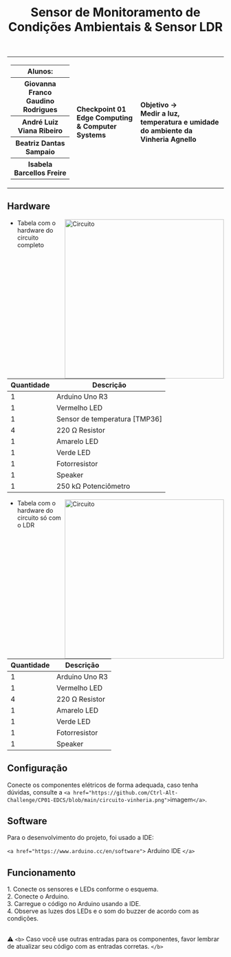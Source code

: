 <div align="center">
  <br>
  <h1>Sensor de Monitoramento de Condições Ambientais & Sensor LDR</h1>
</div>

<br>

<table>
  <tr>
    <td>
      <div>
        <table>
          <tr>
            <th>Alunos:</th>
          </tr>
          <tr>
            <th>Giovanna Franco Gaudino Rodrigues</th>
          </tr>
          <tr>
            <th>André Luiz Viana Ribeiro</th>
          </tr>
          <tr>
            <th>Beatriz Dantas Sampaio</th>
          </tr>
          <tr>
            <th>Isabela Barcellos Freire</th>
          </tr>
        </table>
      </div>
    </td>
    <td>
      <div>
        <b>Checkpoint 01 <br> Edge Computing & Computer Systems</b>
      <td> <b>Objetivo → <br> Medir a luz, temperatura e umidade do ambiente da Vinheria Agnello</b> </td>
      </div>
    </td>
  </tr>
</table>

<h2> Hardware </h2>
<img height="370em" src="https://github.com/Ctrl-Alt-Challenge/CP01-EDCS/assets/110347145/7e29fb77-afb5-4c96-ae84-576aa0cb1025" alt="Circuito" align="right">

<div align="left">

- Tabela com o hardware do circuito completo

| Quantidade | Descrição                   |
| ---------- | ----------------------------- |
| 1          | Arduino Uno R3                |
| 1          | Vermelho LED                  |
| 1          | Sensor de temperatura [TMP36] |
| 4          | 220 Ω Resistor                |
| 1          | Amarelo LED                   |
| 1          | Verde LED                     |
| 1          | Fotorresistor                 |
| 1          | Speaker                       |
| 1          | 250 kΩ Potenciômetro          |

</div>

<img height="370em" src="../CP01-EDCS/Circuito-LDR/circuito-ldr.png" alt="Circuito" align="right">

<div align="left">

- Tabela com o hardware do circuito só com o LDR

| Quantidade | Descrição                     |
| ---------- | ----------------------------- |
| 1          | Arduino Uno R3                |
| 1          | Vermelho LED                  |
| 4          | 220 Ω Resistor                |
| 1          | Amarelo LED                   |
| 1          | Verde LED                     |
| 1          | Fotorresistor                 |
| 1          | Speaker                       |


</div>

<h2> Configuração </h2>

Conecte os componentes elétricos de forma adequada, caso tenha dúvidas, consulte a `<a href="https://github.com/Ctrl-Alt-Challenge/CP01-EDCS/blob/main/circuito-vinheria.png">`imagem`</a>`.

<h2> Software </h2>

<p> Para o desenvolvimento do projeto, foi usado a IDE: </p>

`<a href="https://www.arduino.cc/en/software">` Arduino IDE `</a>`

<h2> Funcionamento  </h2>
1. Conecte os sensores e LEDs conforme o esquema. <br>
2. Conecte o Arduino. <br>
3. Carregue o código no Arduino usando a IDE. <br>
4. Observe as luzes dos LEDs e o som do buzzer de acordo com as condições. <br>

<br>

⚠️ `<b>` Caso você use outras entradas para os componentes, favor lembrar de atualizar seu código com as entradas corretas. `</b>`
